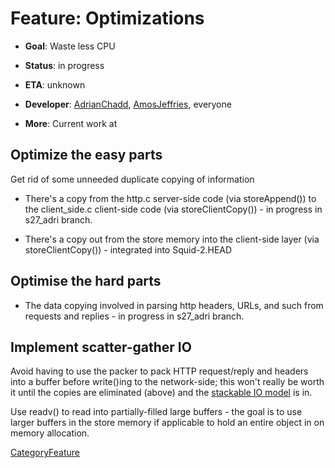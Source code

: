# Feature: Optimizations

  - **Goal**: Waste less CPU

  - **Status**: in progress

  - **ETA**: unknown

  - **Developer**:
    [AdrianChadd](/AdrianChadd),
    [AmosJeffries](/AmosJeffries),
    everyone

  - **More**: Current work at
    [](http://devel.squid-cache.org/changesets/squid/s27_adri.html)

## Optimize the easy parts

Get rid of some unneeded duplicate copying of information

  - There's a copy from the http.c server-side code (via storeAppend())
    to the client_side.c client-side code (via storeClientCopy()) - in
    progress in s27_adri branch.

  - There's a copy out from the store memory into the client-side layer
    (via storeClientCopy()) - integrated into Squid-2.HEAD

## Optimise the hard parts

  - The data copying involved in parsing http headers, URLs, and such
    from requests and replies - in progress in s27_adri branch.

## Implement scatter-gather IO

Avoid having to use the packer to pack HTTP request/reply and headers
into a buffer before write()ing to the network-side; this won't really
be worth it until the copies are eliminated (above) and the [stackable
IO
model](/Features/StackableIO)
is in.

Use readv() to read into partially-filled large buffers - the goal is to
use larger buffers in the store memory if applicable to hold an entire
object in on memory allocation.

[CategoryFeature](/CategoryFeature)
